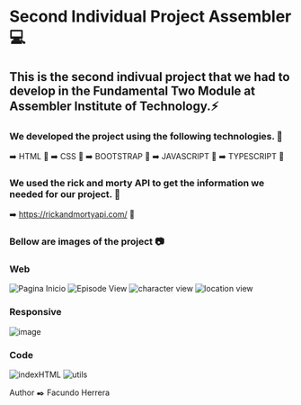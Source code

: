 # Second Individual Project Assembler :computer:

## This is the second indivual project that we had to develop in the Fundamental Two Module at Assembler Institute of Technology.:zap:

### We developed the project using the following technologies. :open_file_folder:

:arrow_right: HTML :rocket:
:arrow_right: CSS :art:
:arrow_right: BOOTSTRAP :art:
:arrow_right: JAVASCRIPT :rocket:
:arrow_right: TYPESCRIPT :rocket:

### We used the rick and morty API to get the information we needed for our project. :file_folder:

:arrow_right: https://rickandmortyapi.com/ :satellite:

### Bellow are images of the project 📷

### Web

![Pagina Inicio](https://github.com/facundh/RickandMortyAssembler/assets/90207514/d4dc9cfd-d4e0-4d87-8ab3-f67a76e9ab81)
![Episode View](https://github.com/facundh/RickandMortyAssembler/assets/90207514/e98ee0af-9f3d-4d46-a5e4-70a60a5c9992)
![character view](https://github.com/facundh/RickandMortyAssembler/assets/90207514/d797da94-7b38-49d0-a35f-4a8732b07471)
![location view](https://github.com/facundh/RickandMortyAssembler/assets/90207514/e38ecfb3-e92a-4612-a998-98c2089da80f)

### Responsive
![image](https://github.com/facundh23/RickandMortyAssembler/assets/90207514/995c84cd-9743-4019-8261-0337437c442c)


 ### Code
![indexHTML](https://github.com/facundh/RickandMortyAssembler/assets/90207514/a08ee507-a0e4-4f7d-8fdb-7644406282e3)
![utils](https://github.com/facundh/RickandMortyAssembler/assets/90207514/ec98dfe7-46c2-40cb-ac7b-35b79b6316c5)

Author :black_nib:
Facundo Herrera
